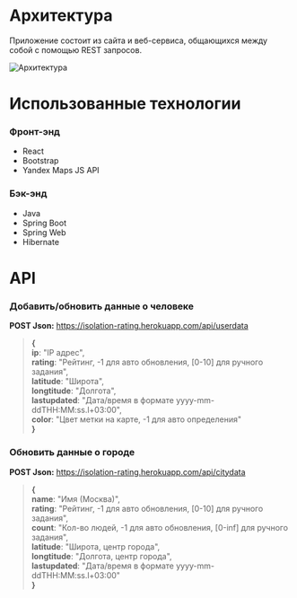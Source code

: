 # Архитектура
Приложение состоит из сайта и веб-сервиса, общающихся между собой с помощью REST запросов.

![Архитектура](https://i.ibb.co/ysk3PxW/isolation-rating.png)

# Использованные технологии
### Фронт-энд
- React 
- Bootstrap 
- Yandex Maps JS API
### Бэк-энд
- Java 
- Spring Boot 
- Spring Web 
- Hibernate 

# API
### Добавить/обновить данные о человеке
**POST Json:** https://isolation-rating.herokuapp.com/api/userdata
> **{**\
> **ip**: "IP адрес",\
> **rating**: "Рейтинг, -1 для авто обновления, [0-10] для ручного задания",\
> **latitude**: "Широта",\
> **longtitude**: "Долгота",\
> **lastupdated**: "Дата/время в формате yyyy-mm-ddTHH:MM:ss.l+03:00",\
> **color**: "Цвет метки на карте, -1 для авто определения"\
> **}**

### Обновить данные о городе
**POST Json:** https://isolation-rating.herokuapp.com/api/citydata
> **{**\
> **name**: "Имя (Москва)",\
> **rating**: "Рейтинг, -1 для авто обновления, [0-10] для ручного задания",\
> **count**: "Кол-во людей, -1 для авто обновления, [0-inf] для ручного задания",\
> **latitude**: "Широта, центр города",\
> **longtitude**: "Долгота, центр города",\
> **lastupdated**: "Дата/время в формате yyyy-mm-ddTHH:MM:ss.l+03:00"\
> **}**

